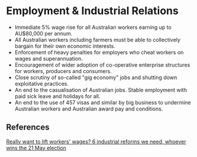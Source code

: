 # Employment & Industrial Relations

* Immediate 5% wage rise for all Australian workers earning up to AU$80,000 per annum.
* All Australian workers including farmers must be able to collectively bargain for their own economic interests.
* Enforcement of heavy penalties for employers who cheat workers on wages and superannuation.
* Encouragement of wider adoption of co-operative enterprise structures for workers, producers and consumers.
* Close scrutiny of so-called "gig economy" jobs and shutting down exploitative practices.
* An end to the casualisation of Australian jobs. Stable employment with paid sick leave and holidays for all.
* An end to the use of 457 visas and similar by big business to undermine Australian workers and Australian award pay and conditions.

## References

[Really want to lift workers' wages? 6 industrial reforms we need, whoever wins the 21 May election](https://labourlawdownunder.com.au/?p=1032)
